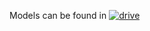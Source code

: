 Models can be found in [![drive](https://img.shields.io/badge/-models-?logo=googledrive&logocolor=white)](https://drive.google.com/drive/folders/1AkFdc9RG0uf6rvoYlT5cQwOWst863k3-?usp=sharing)
